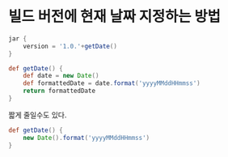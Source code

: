 # 빌드 버전에 현재 날짜 지정하는 방법

```gradle
jar {
    version = '1.0.'+getDate()
}

def getDate() {
    def date = new Date()
    def formattedDate = date.format('yyyyMMddHHmmss')
    return formattedDate
}
```

짧게 줄일수도 있다.

```gradle
def getDate() {
    new Date().format('yyyyMMddHHmmss')
}
```